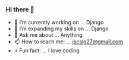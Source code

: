 ### Hi there 👋

- 🔭 I’m currently working on ... Django
- 🤔 I’m expanding my skills on ... Django
- 💬 Ask me about ... Anything
- 📫 How to reach me: ... jscslg27@gmail.com
- ⚡ Fun fact: ... I love coding

